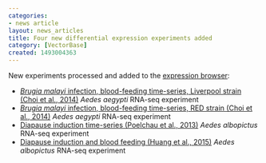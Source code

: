 ```yaml
---
categories:
- news article
layout: news_articles
title: Four new differential expression experiments added
category: [VectorBase]
created: 1493004363
---
```

New experiments processed and added to the <a href="/expression-browser">expression browser</a>: <br><ul>
<li>
<a href="/expression-browser/experiment/GSE53664.1"><i>Brugia malayi</i> infection, blood-feeding time-series, Liverpool strain (Choi et al., 2014)</a> <i>Aedes aegypti</i> RNA-seq experiment</li>
<li>
<a href="/expression-browser/experiment/GSE53664.2"><i>Brugia malayi</i> infection, blood-feeding time-series, RED strain (Choi et al., 2014)</a> <i>Aedes aegypti</i> RNA-seq experiment</li>
<li>
<a href="/expression-browser/experiment/SRP018112">Diapause induction time-series (Poelchau et al., 2013)</a> <i>Aedes albopictus</i> RNA-seq experiment</li>
<li>
<a href="/expression-browser/experiment/SRP050258">Diapause induction and blood feeding (Huang et al., 2015)</a> <i>Aedes albopictus</i> RNA-seq experiment</li>
</ul>
